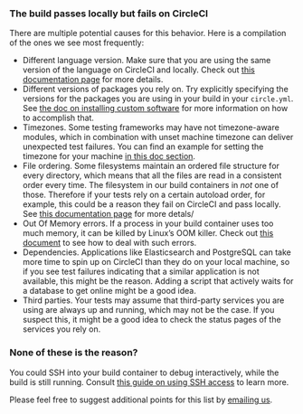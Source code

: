 <!--

title: Troubleshooting guide
short_title: Troubleshooting guide
last_updated: February 26, 2015

-->

### The build passes locally but fails on CircleCI

There are multiple potential causes for this behavior. Here is a
compilation of the ones we see most frequently:

- Different language version. Make sure that you are using the same
  version of the language on CircleCI and locally. Check out
  [this documentation
  page](https://circleci.com/docs/configuration#ruby-version) for more
  details.
- Different versions of packages you rely on. Try explicitly specifying
  the versions for the packages you are using in your build in your
  `circle.yml`. See [the doc on installing custom
  software](https://circleci.com/docs/installing-custom-software) for more
  information on how to accomplish that.
- Timezones. Some testing frameworks may have not timezone-aware
  modules, which in combination with unset machine timezone can deliver
  unexpected test failures. You can find an example for setting the
  timezone for your machine [in this doc
  section](https://circleci.com/docs/configuration#machine).
- File ordering. Some filesystems maintain an ordered file structure for
  every directory, which means that all the files are read in a
  consistent order every time. The filesystem in our build containers in
  _not_ one of those. Therefore if your tests rely on a
  certain autoload order, for example, this could be a reason they fail on
  CircleCI and pass locally. See [this documentation
  page](https://circleci.com/docs/file-ordering) for more detals/
- Out Of Memory errors. If a process in your build container uses too
  much memory, it can be killed by Linux’s OOM
  killer. Check out [this document](https://circleci.com/docs/oom) to
  see how to deal with such errors.
- Dependencies. Applications like Elasticsearch and PostgreSQL
  can take more time to spin up on CircleCI than they do on your local
  machine, so if you see test failures indicating that a similar
  application is not available, this might be the reason. Adding a script
  that actively waits for a database to get online might be a good idea.
- Third parties. Your tests may assume that third-party services you are
  using are always up and running, which may not be the case. If you
  suspect this, it might be a good idea to check the status pages of the
  services you rely on.

### None of these is the reason?
You could SSH into your build container to debug interactively,
while the build is still running. Consult [this guide on using SSH
access](https://circleci.com/docs/ssh-build) to learn more.

Please feel free to suggest additional points for this list by [emailing
us](mailto:sayhi@circleci.com).
